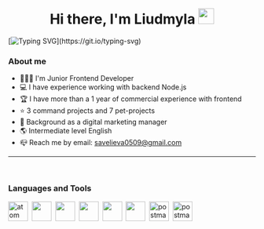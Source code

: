 <h1 align="center">Hi there, I'm Liudmyla
<img src="https://github.com/blackcater/blackcater/raw/main/images/Hi.gif" height="32"/></h1>

[![Typing SVG](https://readme-typing-svg.demolab.com?font=Fira+Code&weight=500&duration=4000&pause=1000&center=true&width=900&height=55&lines=Welcome+to+my+Profile!)](https://git.io/typing-svg)

### About me

- 👨🏼‍💻 I'm Junior Frontend Developer
- 💻 I have experience working with backend Node.js
- 🏆 I have more than a 1 year of commercial experience with frontend
- ⭐ 3 command projects and 7 pet-projects
- 📢 Background as a digital marketing manager
- 🌎 Intermediate level English
- 📪 Reach me by email: savelieva0509@gmail.com

---

<br />

### Languages and Tools

 <img src="https://cdn.jsdelivr.net/gh/devicons/devicon/icons/html5/html5-original-wordmark.svg" title="atom" width="40" height="40"/>&nbsp;
 <img src="https://cdn.jsdelivr.net/gh/devicons/devicon/icons/css3/css3-original-wordmark.svg" itle="atom" width="40" height="40"/>&nbsp;
 <img src="https://cdn.jsdelivr.net/gh/devicons/devicon/icons/sass/sass-original.svg" itle="atom" width="40" height="40"/>&nbsp;
 <img src="https://cdn.jsdelivr.net/gh/devicons/devicon/icons/javascript/javascript-plain.svg" itle="atom" width="40" height="40"/>&nbsp;
 <img src="https://cdn.jsdelivr.net/gh/devicons/devicon/icons/react/react-original.svg" itle="atom" width="40" height="40"/>&nbsp;
 <img src="https://cdn.jsdelivr.net/gh/devicons/devicon/icons/redux/redux-original.svg" itle="atom" width="40" height="40"/>&nbsp;
<img src="https://cdn.jsdelivr.net/gh/devicons/devicon/icons/nodejs/nodejs-original.svg" alt="postman" width="40" height="40"/>&nbsp;
 <img src="https://www.vectorlogo.zone/logos/getpostman/getpostman-icon.svg" alt="postman" width="40" height="40"/>&nbsp;



